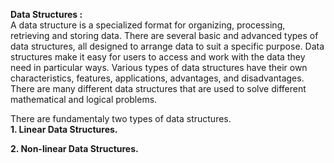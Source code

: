 **Data Structures :**  
A data structure is a specialized format for organizing, processing, retrieving and storing data. There are several basic and advanced types of data structures, all designed to arrange data to suit a specific purpose. Data structures make it easy for users to access and work with the data they need in particular ways. Various types of data structures have their own characteristics, features, applications, advantages, and disadvantages. There are many different data structures that are used to solve different mathematical and logical problems.    

There are fundamentaly two types of data structures.  
**1. Linear Data Structures.**  

**2. Non-linear Data Structures.**  
